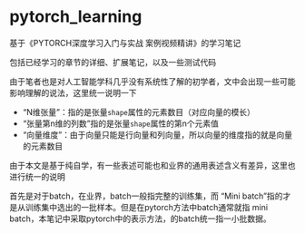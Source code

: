 # pytorch_learning

基于《PYTORCH深度学习入门与实战  案例视频精讲》的学习笔记

包括已经学习的章节的详细、扩展笔记，以及一些测试代码

由于笔者也是对人工智能学科几乎没有系统性了解的初学者，文中会出现一些可能影响理解的说法，这里统一说明一下

- “N维张量”：指的是张量`shape`属性的元素数目（对应向量的模长）
- “张量第n维的列数”指的是张量`shape`属性的第n个元素值
- “向量维度”：由于向量只能是行向量和列向量，所以向量的维度指的就是向量的元素数目



由于本文是基于纯自学，有一些表述可能也和业界的通用表述含义有差异，这里也进行统一的说明

首先是对于batch，在业界，batch一般指完整的训练集，而 “Mini batch”指的才是从训练集中选出的一批样本。但是在pytorch方法中batch通常就指 mini batch，本笔记中采取pytorch中的表示方法，的batch统一指一小批数据。